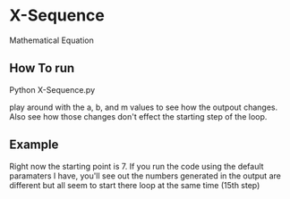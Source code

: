 # X-Sequence
Mathematical Equation

## How To run
Python X-Sequence.py 

play around with the a, b, and m values to see how the outpout changes. Also see how those changes don't effect the starting step of the loop. 

## Example
Right now the starting point is 7. If you run the code using the default paramaters I have, you'll see out the numbers generated in the output are different but all seem to start there loop at the same time (15th step)

